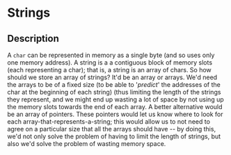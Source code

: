 Strings
=======

Description
-----------
A `char` can be represented in memory as a single byte (and so uses only one
memory address). A string is a a contiguous block of memory slots (each
representing a char); that is, a string is an array of chars. So how should we
store an array of strings? It'd be an array or arrays. We'd need the arrays to
be of a fixed size (to be able to '_predict_' the addresses of the char at the
beginning of each string) (thus limiting the length of the strings they
represent, and we might end up wasting a lot of space by not using up the memory
slots towards the end of each array. A better alternative would be an array of
pointers. These pointers would let us know where to look for each
array-that-represents-a-string; this would allow us to not need to agree on a
particular size that all the arrays should have -- by doing this, we'd not only
solve the problem of having to limit the length of strings, but also we'd solve
the problem of wasting memory space.
